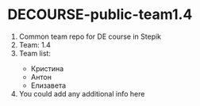 # DECOURSE-public-team1.4
<ol>
<li>Common team repo for DE course in Stepik</li>


<li>Team: 1.4  </li>
<li>Team list: </li>  

* Кристина
* Антон
* Елизавета 

</li>
<li>You could add any additional info here</li>
</ol>
